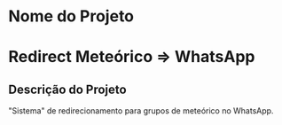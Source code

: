 # Nome do Projeto 
<h1>Redirect Meteórico => WhatsApp</h1>

## Descrição do Projeto
<p>"Sistema" de redirecionamento para grupos de meteórico no WhatsApp.</p>
